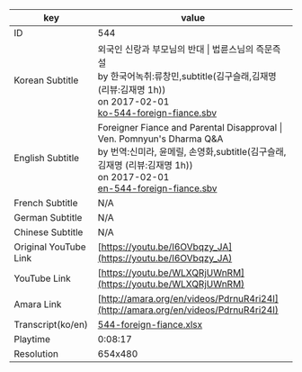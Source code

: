 |  key  |  value  |
|-------|---------|
| ID            | 544 |
| Korean Subtitle | 외국인 신랑과 부모님의 반대 \| 법륜스님의 즉문즉설<br>by 한국어녹취:류창민,subtitle(김구슬래,김재명 (리뷰:김재명 1h))<br>on 2017-02-01<br>[ko-544-foreign-fiance.sbv](https://github.com/jungtosociety/dharma-qna/raw/master/sub/544/ko-544-foreign-fiance.sbv)<br>|
| English Subtitle | Foreigner Fiance and Parental Disapproval \| Ven. Pomnyun's Dharma Q&A<br>by 번역:신미라, 윤메릴, 손영화,subtitle(김구슬래,김재명 (리뷰:김재명 1h))<br>on 2017-02-01<br>[en-544-foreign-fiance.sbv](https://github.com/jungtosociety/dharma-qna/raw/master/sub/544/en-544-foreign-fiance.sbv)<br>|
| French Subtitle | N/A |
| German Subtitle | N/A |
| Chinese Subtitle | N/A |
| Original YouTube Link  | [https://youtu.be/I6OVbqzy_JA](https://youtu.be/I6OVbqzy_JA) |
| YouTube Link  | [https://youtu.be/WLXQRjUWnRM](https://youtu.be/WLXQRjUWnRM) |
| Amara Link    | [http://amara.org/en/videos/PdrnuR4ri24I](http://amara.org/en/videos/PdrnuR4ri24I) |
| Transcript(ko/en) | [544-foreign-fiance.xlsx](https://github.com/jungtosociety/dharma-qna/raw/master/sub/544/544-foreign-fiance.xlsx) |
| Playtime | 0:08:17 |
| Resolution | 654x480|
